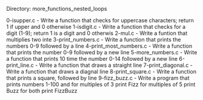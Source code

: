 Directory: more_functions_nested_loops

0-isupper.c - Write a function that checks for uppercase characters;
	    return 1 if upper and 0 otherwise
1-isdigit.c - Write a function that checks for a digit (1-9);
	    return 1 is a digit and 0 otherwis
2-mul.c - Write a funtion that multiplies two inte
3-print_numbers.c - Write a function that prints the numbers 0-9
		    followed by a line
4-print_most_numbers.c - Write a function that prints the number 0-9
			 followed by a new line
5-more_numbers.c - Write a function that prints 10 time the number
		   0-14 followed by a new line
6-print_line.c - Write a function that draws a straight line
7-print_diagonal.c - Write a function that draws a diagnal line
8-print_square.c - Write a function that prints a square, followed by line
9-fizz_buzz.c - Write a program that prints numbers 1-100
		and for multiples of 3 print Fizz
		for multiples of 5 print Buzz
		for both print FizzBuzz

